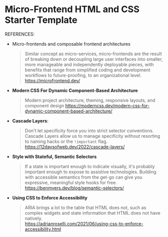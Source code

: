 # Micro-Frontend HTML and CSS Starter Template

REFERENCES:

<ul>
<li>Micro-frontends and composable frontend architectures

> Similar concept as micro-services, micro-frontends are the result of breaking down or decoupling large user interfaces into smaller, more manageable and independently deployable pieces, with benefits that range from simplified coding and development workflows to future-proofing, to an organizational level.<br />
https://microfrontend.dev/
</li>
  
<li><b>Modern CSS For Dynamic Component-Based Architecture</b><br />

> Modern project architecture, theming, responsive layouts, and component design
https://moderncss.dev/modern-css-for-dynamic-component-based-architecture/</li>

<li><b>Cascade Layers</b>:<br />

> Don't let specificity force you into strict selector conventions. Cascade Layers allow us to manage specificity without resorting to naming hacks or the `!important` flag.<br />
https://12daysofweb.dev/2022/cascade-layers/</li>

<li><b>Style with Stateful, Semantic Selectors</b><br />
  
> If a state is important enough to indicate visually, it's probably important enough to expose to assistive technologies. Building with accessible semantics from the get-go can give you expressive, meaningful style hooks for free.<br />
https://benmyers.dev/blog/semantic-selectors/</li>

<li><b>Using CSS to Enforce Accessibility</b><br />

> ARIA brings a lot to the table that HTML does not, such as complex widgets and state information that HTML does not have natively.<br />
https://adrianroselli.com/2021/06/using-css-to-enforce-accessibility.html
</li>

</ul>
